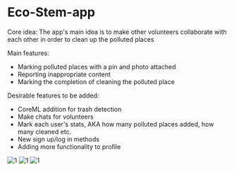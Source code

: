 # Eco-Stem-app

Core idea: The app's main idea is to make other volunteers collaborate with each other in order to clean up the polluted places

Main features:
 - Marking polluted places with a pin and photo attached
 - Reporting inappropriate content
 - Marking the completion of cleaning the polluted place

Desirable features to be added:
 - CoreML addition for trash detection
 - Make chats for volunteers
 - Mark each user's stats, AKA how many polluted places added, how many cleaned etc.
 - New sign up/log in methods
 - Adding more functionality to profile

![1](https://github.com/Artiom-Porcescu/Eco-Stem-app/assets/43860271/72b26dce-3063-43f2-ad67-0a805d9fb0de) ![1](https://github.com/Artiom-Porcescu/Eco-Stem-app/assets/43860271/8a5d8ddd-4e42-4aad-8ef7-817dbde9ba62) ![1](https://github.com/Artiom-Porcescu/Eco-Stem-app/assets/43860271/20e56897-1a33-4edd-9308-e6834c4e9ee0)
